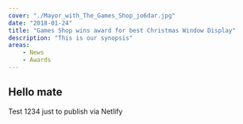 ```yaml
---
cover: "./Mayor_with_The_Games_Shop_jo6dar.jpg"
date: "2018-01-24"
title: "Games Shop wins award for best Christmas Window Display"
description: "This is our synopsis"
areas:
    - News
    - Awards
---
```


## Hello mate

Test 1234 just to publish via Netlify